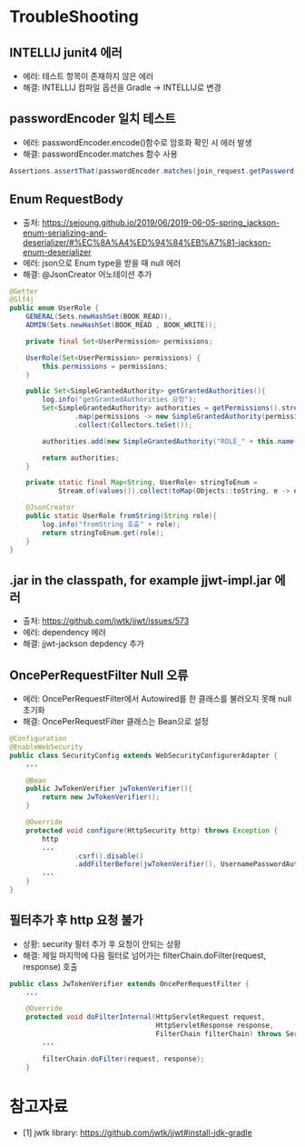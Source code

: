 
# TroubleShooting
## INTELLIJ junit4 에러
* 에러: 테스트 항목이 존재하지 않은 에러
* 해결: INTELLIJ 컴파일 옵션을 Gradle -> INTELLIJ로 변경 
## passwordEncoder 일치 테스트
* 에러: passwordEncoder.encode()함수로 암호화 확인 시 에러 발생
* 해결: passwordEncoder.matches 함수 사용
```java
Assertions.assertThat(passwordEncoder.matches(join_request.getPassword(), find_user.getPassword())).isTrue();
```
## Enum RequestBody
* 출처: https://sejoung.github.io/2019/06/2019-06-05-spring_jackson-enum-serializing-and-deserializer/#%EC%8A%A4%ED%94%84%EB%A7%81-jackson-enum-deserializer
* 에러: json으로 Enum type을 받을 때 null 에러
* 해결: @JsonCreator 어노테이션 추가
```java
@Getter
@Slf4j
public enum UserRole {
    GENERAL(Sets.newHashSet(BOOK_READ)),
    ADMIN(Sets.newHashSet(BOOK_READ , BOOK_WRITE));

    private final Set<UserPermission> permissions;

    UserRole(Set<UserPermission> permissions) {
        this.permissions = permissions;
    }

    public Set<SimpleGrantedAuthority> getGrantedAuthorities(){
        log.info("getGrantedAuthorities 요청");
        Set<SimpleGrantedAuthority> authorities = getPermissions().stream()
                .map(permissions -> new SimpleGrantedAuthority(permissions.getPermission()))
                .collect(Collectors.toSet());

        authorities.add(new SimpleGrantedAuthority("ROLE_" + this.name()));

        return authorities;
    }

    private static final Map<String, UserRole> stringToEnum =
            Stream.of(values()).collect(toMap(Objects::toString, e -> e));

    @JsonCreator
    public static UserRole fromString(String role){
        log.info("fromString 호출" + role);
        return stringToEnum.get(role);
    }
}
```  
 ## .jar in the classpath, for example jjwt-impl.jar 에러
 * 출처: https://github.com/jwtk/jjwt/issues/573
 * 에러: dependency 에러
 * 해결: jjwt-jackson depdency 추가
 
 ## OncePerRequestFilter Null 오류
 * 에러: OncePerRequestFilter에서 Autowired를 한 클래스를 불러오지 못해 null초기화
 * 해결: OncePerRequestFilter 클래스는 Bean으로 설정
```java
@Configuration
@EnableWebSecurity
public class SecurityConfig extends WebSecurityConfigurerAdapter {
    ...

    @Bean
    public JwTokenVerifier jwTokenVerifier(){
        return new JwTokenVerifier();
    }

    @Override
    protected void configure(HttpSecurity http) throws Exception {
        http
        ...
                .csrf().disable()
                .addFilterBefore(jwTokenVerifier(), UsernamePasswordAuthenticationFilter.class)
        ...
    }
}
```

## 필터추가 후 http 요청 불가
* 상황: security 필터 추가 후 요청이 안되는 상황
* 해결: 제일 마지막에 다음 필터로 넘어가는 filterChain.doFilter(request, response) 호출
```java
public class JwTokenVerifier extends OncePerRequestFilter {
    ...

    @Override
    protected void doFilterInternal(HttpServletRequest request,
                                    HttpServletResponse response,
                                    FilterChain filterChain) throws ServletException, IOException {
        ...

        filterChain.doFilter(request, response);
    }
```
 
# 참고자료
* [1] jwtk library: https://github.com/jwtk/jjwt#install-jdk-gradle